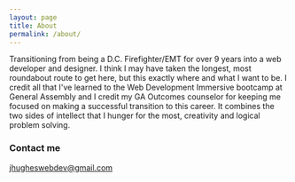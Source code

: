 ```yaml
---
layout: page
title: About
permalink: /about/
---
```

Transitioning from being a D.C. Firefighter/EMT for over 9 years into a web developer and designer. I think I may have taken the longest, most roundabout route to get here, but this exactly where and what I want to be. I credit all that I've learned to the Web Development Immersive bootcamp at General Assembly and I credit my GA Outcomes counselor for keeping me focused on making a successful transition to this career. It combines the two sides of intellect that I hunger for the most, creativity and logical problem solving.

### Contact me

[jhugheswebdev@gmail.com](mailto:jhugheswebdev@gmail.com)
